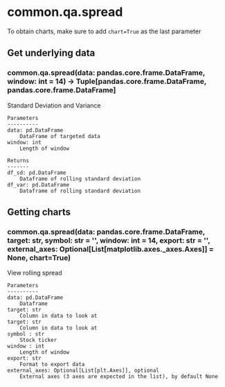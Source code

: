 # common.qa.spread

To obtain charts, make sure to add `chart=True` as the last parameter

## Get underlying data 
### common.qa.spread(data: pandas.core.frame.DataFrame, window: int = 14) -> Tuple[pandas.core.frame.DataFrame, pandas.core.frame.DataFrame]

Standard Deviation and Variance

    Parameters
    ----------
    data: pd.DataFrame
        DataFrame of targeted data
    window: int
        Length of window

    Returns
    -------
    df_sd: pd.DataFrame
        Dataframe of rolling standard deviation
    df_var: pd.DataFrame
        Dataframe of rolling standard deviation

## Getting charts 
### common.qa.spread(data: pandas.core.frame.DataFrame, target: str, symbol: str = '', window: int = 14, export: str = '', external_axes: Optional[List[matplotlib.axes._axes.Axes]] = None, chart=True)

View rolling spread

    Parameters
    ----------
    data: pd.DataFrame
        Dataframe
    target: str
        Column in data to look at
    target: str
        Column in data to look at
    symbol : str
        Stock ticker
    window : int
        Length of window
    export: str
        Format to export data
    external_axes: Optional[List[plt.Axes]], optional
        External axes (3 axes are expected in the list), by default None
